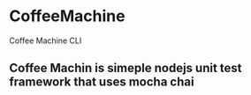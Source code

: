 # CoffeeMachine
Coffee Machine CLI

## Coffee Machin is simeple nodejs unit test framework that uses mocha chai
